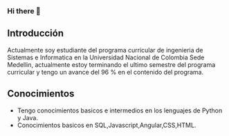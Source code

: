 ### Hi there 👋

## Introducción

Actualmente soy estudiante del programa curricular de ingenieria de Sistemas e Informatica en la Universidad Nacional de Colombia Sede Medellin, actualmente estoy terminando el ultimo semestre del programa curricular y tengo un avance del 96 % en el contenido del programa.

## Conocimientos
- Tengo conocimientos basicos e intermedios en los lenguajes de Python y Java.
- Conocimientos basicos en SQL,Javascript,Angular,CSS,HTML.
<!--
**ancgarciamo/ancgarciamo** is a ✨ _special_ ✨ repository because its `README.md` (this file) appears on your GitHub profile.

Here are some ideas to get you started:

- 🔭 I’m currently working on ...
- 🌱 I’m currently learning ...
- 👯 I’m looking to collaborate on ...
- 🤔 I’m looking for help with ...
- 💬 Ask me about ...
- 📫 How to reach me: ...
- 😄 Pronouns: ...
- ⚡ Fun fact: ...
-->
